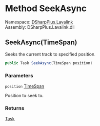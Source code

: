 # Method SeekAsync

Namespace: [DSharpPlus.Lavalink](DSharpPlus.Lavalink.md)  
Assembly: DSharpPlus.Lavalink.dll

## <a id="DSharpPlus_Lavalink_LavalinkGuildConnection_SeekAsync_System_TimeSpan_"></a>SeekAsync\(TimeSpan\)

Seeks the current track to specified position.

```csharp
public Task SeekAsync(TimeSpan position)
```

### Parameters

`position` [TimeSpan](https://learn.microsoft.com/dotnet/api/system.timespan)

Position to seek to.

### Returns

[Task](https://learn.microsoft.com/dotnet/api/system.threading.tasks.task)

